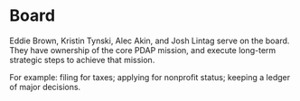 # Board

Eddie Brown, Kristin Tynski, Alec Akin, and Josh Lintag serve on the board. They have ownership of the core PDAP mission, and execute long-term strategic steps to achieve that mission.

For example: filing for taxes; applying for nonprofit status; keeping a ledger of major decisions.

